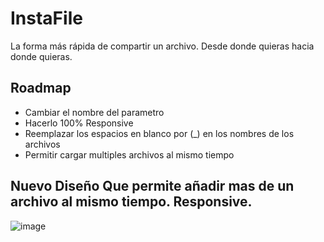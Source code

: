 # InstaFile
La forma más rápida de compartir un archivo. Desde donde quieras hacia donde quieras.

## Roadmap
- Cambiar el nombre del parametro
- Hacerlo 100% Responsive
- Reemplazar los espacios en blanco por (_) en los nombres de los archivos
- Permitir cargar multiples archivos al mismo tiempo

## Nuevo Diseño Que permite añadir mas de un archivo al mismo tiempo. Responsive.
![image](https://github.com/buhola/instafile_senati/assets/139522250/689f8225-c2f4-44a1-984c-5ab5204cdf90)

